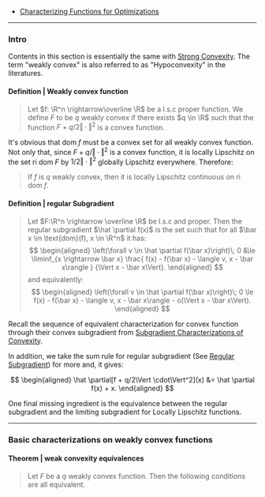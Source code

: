 - [Characterizing Functions for Optimizations](AMATH%20516%20Numerical%20Optimizations/Background/Characterizing%20Functions%20for%20Optimizations.md)

---
### **Intro**

Contents in this section is essentially the same with [Strong Convexity](Properties%20of%20Functions/Strong%20Convexity.md). 
The term "weakly convex" is also referred to as "Hypoconvexity" in the literatures. 


#### **Definition | Weakly convex function**
> Let $f: \R^n \rightarrow\overline \R$ be a l.s.c proper function. 
> We define $F$ to be $q$ weakly convex if there exists $q \in \R$ such that the function $F + q/2\Vert \cdot\Vert^2$ is a convex function. 

It's obvious that $\text{dom}\;f$ must be a convex set for all weakly convex function. 
Not only that, since $F + q/\Vert \cdot\Vert^2$ is a convex function, it is locally Lipschitz on the set $\text{ri dom}\; F$ by $1/2\Vert \cdot\Vert^2$ globally Lipschitz everywhere. 
Therefore: 

> If $f$ is $q$ weakly convex, then it is locally Lipschitz continuous on $\text{ri dom}\; f$. 

#### **Definition | regular Subgradient**
> Let $F:\R^n \rightarrow \overline \R$ be l.s.c and proper. 
> Then the regular subgradient $\hat \partial f(x)$ is the set such that for all $\bar x \in \text{dom}(f), x \in \R^n$ it has: 
> $$
> \begin{aligned}
>     \left(\forall v \in \hat \partial f(\bar x)\right)\; 
>     0 &\le 
>     \liminf_{x \rightarrow \bar x} 
>     \frac{
>         f(x) - f(\bar x) - \langle v, x - \bar x\rangle 
>     }
>     {\Vert x - \bar x\Vert}. 
> \end{aligned}
> $$
> and equivalently: 
> $$
> \begin{aligned}
>     \left(\forall v \in \hat \partial f(\bar x)\right)\; 
>     0 \le 
>     f(x) - f(\bar x) - \langle v, x - \bar x\rangle 
>     - o(\Vert x - \bar x\Vert). 
> \end{aligned}
> $$

Recall the sequence of equivalent characterization for convex function through their convex subgradient from [Subgradient Characterizations of Convexity](Properties%20of%20Functions/Subgradient%20Characterizations%20of%20Convexity.md). 

In addition, we take the sum rule for regular subgradient (See [Regular Subgradient](Non-Smooth%20Calculus/Subgradient%20Intro.md)) for more and, it gives: 

$$
\begin{aligned}
    \hat \partial[f + q/2\Vert \cdot\Vert^2](x) 
    &= 
    \hat \partial f(x) + x. 
\end{aligned}
$$

One final missing ingredient is the equivalence between the regular subgradient and the limiting subgradient for Locally Lipschitz functions. 




---
### **Basic characterizations on weakly convex functions**


#### **Theorem | weak convexity equivalences**
> Let $F$ be a $q$ weakly convex function. 
> Then the following conditions are all equivalent. 
